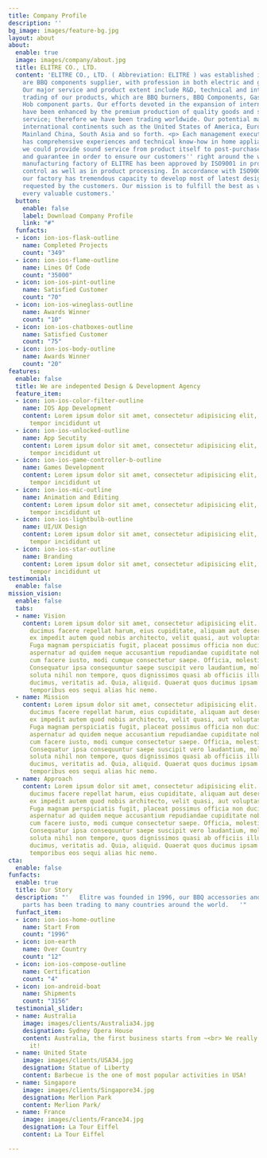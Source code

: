 ```yaml
---
title: Company Profile
description: ''
bg_image: images/feature-bg.jpg
layout: about
about:
  enable: true
  image: images/company/about.jpg
  title: ELITRE CO., LTD.
  content: 'ELITRE CO., LTD. ( Abbreviation: ELITRE ) was established in 1996, we
    are BBQ components supplier, with profession in both electric and gas appliances.
    Our major service and product extent include R&D, technical and international
    trading of our products, which are BBQ burners, BBQ Components, Gas hoses, Gas
    Hob component parts. Our efforts devoted in the expansion of international market
    have been enhanced by the premium production of quality goods and satisfactory
    service; therefore we have been trading worldwide. Our potential market has reached
    international continents such as the United States of America, Europe, Australia,
    Mainland China, South Asia and so forth. <p> Each management executive in ELITRE
    has comprehensive experiences and technical know-how in home appliances so that
    we could provide sound service from product itself to post-purchase maintenance
    and guarantee in order to ensure our customers'' right around the world. <p> The
    manufacturing factory of ELITRE has been approved by ISO9001 in product quality
    control as well as in product processing. In accordance with ISO9001 approval,
    our factory has tremendous capacity to develop most of latest designs that are
    requested by the customers. Our mission is to fulfill the best as well as satisfy
    every valuable customers.'
  button:
    enable: false
    label: Download Company Profile
    link: "#"
  funfacts:
  - icon: ion-ios-flask-outline
    name: Completed Projects
    count: "349"
  - icon: ion-ios-flame-outline
    name: Lines Of Code
    count: "35000"
  - icon: ion-ios-pint-outline
    name: Satisfied Customer
    count: "70"
  - icon: ion-ios-wineglass-outline
    name: Awards Winner
    count: "10"
  - icon: ion-ios-chatboxes-outline
    name: Satisfied Customer
    count: "75"
  - icon: ion-ios-body-outline
    name: Awards Winner
    count: "20"
features:
  enable: false
  title: We are indepented Design & Development Agency
  feature_item:
  - icon: ion-ios-color-filter-outline
    name: IOS App Development
    content: Lorem ipsum dolor sit amet, consectetur adipisicing elit, sed do eiusmod
      tempor incididunt ut
  - icon: ion-ios-unlocked-outline
    name: App Secutity
    content: Lorem ipsum dolor sit amet, consectetur adipisicing elit, sed do eiusmod
      tempor incididunt ut
  - icon: ion-ios-game-controller-b-outline
    name: Games Development
    content: Lorem ipsum dolor sit amet, consectetur adipisicing elit, sed do eiusmod
      tempor incididunt ut
  - icon: ion-ios-mic-outline
    name: Animation and Editing
    content: Lorem ipsum dolor sit amet, consectetur adipisicing elit, sed do eiusmod
      tempor incididunt ut
  - icon: ion-ios-lightbulb-outline
    name: UI/UX Design
    content: Lorem ipsum dolor sit amet, consectetur adipisicing elit, sed do eiusmod
      tempor incididunt ut
  - icon: ion-ios-star-outline
    name: Branding
    content: Lorem ipsum dolor sit amet, consectetur adipisicing elit, sed do eiusmod
      tempor incididunt ut
testimonial:
  enable: false
mission_vision:
  enable: false
  tabs:
  - name: Vision
    content: Lorem ipsum dolor sit amet, consectetur adipisicing elit. Inventore nobis
      ducimus facere repellat harum, eius cupiditate, aliquam aut deserunt. Nemo illo
      ex impedit autem quod nobis architecto, velit quasi, aut voluptas porro natus.
      Fuga magnam perspiciatis fugit, placeat possimus officia non ducimus voluptatum
      aspernatur ad quidem neque accusantium repudiandae cupiditate nobis corporis,
      cum facere iusto, modi cumque consectetur saepe. Officia, molestiae tempore!
      Consequatur ipsa consequuntur saepe suscipit vero laudantium, mollitia, quaerat
      soluta nihil non tempore, quos dignissimos quasi ab officiis illum numquam quibusdam
      ducimus, veritatis ad. Quia, aliquid. Quaerat quos ducimus ipsam amet minus
      temporibus eos sequi alias hic nemo.
  - name: Mission
    content: Lorem ipsum dolor sit amet, consectetur adipisicing elit. Inventore nobis
      ducimus facere repellat harum, eius cupiditate, aliquam aut deserunt. Nemo illo
      ex impedit autem quod nobis architecto, velit quasi, aut voluptas porro natus.
      Fuga magnam perspiciatis fugit, placeat possimus officia non ducimus voluptatum
      aspernatur ad quidem neque accusantium repudiandae cupiditate nobis corporis,
      cum facere iusto, modi cumque consectetur saepe. Officia, molestiae tempore!
      Consequatur ipsa consequuntur saepe suscipit vero laudantium, mollitia, quaerat
      soluta nihil non tempore, quos dignissimos quasi ab officiis illum numquam quibusdam
      ducimus, veritatis ad. Quia, aliquid. Quaerat quos ducimus ipsam amet minus
      temporibus eos sequi alias hic nemo.
  - name: Approach
    content: Lorem ipsum dolor sit amet, consectetur adipisicing elit. Inventore nobis
      ducimus facere repellat harum, eius cupiditate, aliquam aut deserunt. Nemo illo
      ex impedit autem quod nobis architecto, velit quasi, aut voluptas porro natus.
      Fuga magnam perspiciatis fugit, placeat possimus officia non ducimus voluptatum
      aspernatur ad quidem neque accusantium repudiandae cupiditate nobis corporis,
      cum facere iusto, modi cumque consectetur saepe. Officia, molestiae tempore!
      Consequatur ipsa consequuntur saepe suscipit vero laudantium, mollitia, quaerat
      soluta nihil non tempore, quos dignissimos quasi ab officiis illum numquam quibusdam
      ducimus, veritatis ad. Quia, aliquid. Quaerat quos ducimus ipsam amet minus
      temporibus eos sequi alias hic nemo.
cta:
  enable: false
funfacts:
  enable: true
  title: Our Story
  description: "'   Elitre was founded in 1996, our BBQ accessories and gas grill
    parts has been trading to many countries around the world.   '"
  funfact_item:
  - icon: ion-ios-home-outline
    name: Start From
    count: "1996"
  - icon: ion-earth
    name: Over Country
    count: "12"
  - icon: ion-ios-compose-outline
    name: Certification
    count: "4"
  - icon: ion-android-boat
    name: Shipments
    count: "3156"
  testimonial_slider:
  - name: Australia
    image: images/clients/Australia34.jpg
    designation: Sydney Opera House
    content: Australia, the first business starts from ~<br> We really appriciate
      it!
  - name: United State
    image: images/clients/USA34.jpg
    designation: Statue of Liberty
    content: Barbecue is the one of most popular activities in USA!
  - name: Singapore
    image: images/clients/Singapore34.jpg
    designation: Merlion Park
    content: Merlion Park/
  - name: France
    image: images/clients/France34.jpg
    designation: La Tour Eiffel
    content: La Tour Eiffel

---
```

